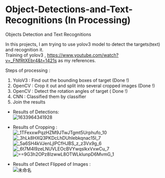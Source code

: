 # Object-Detections-and-Text-Recognitions (In Processing)
Objects Detection and Text Recognitions

In this projects, I am trying to use yolov3 model to detect the targets(text) and recognition it.<br>
Training of yolov3 , https://www.youtube.com/watch?v=_FNfRtXEbr4&t=1421s as my references. <br>


Steps of processing : <br>
1. YoloV3 : Find out the bounding boxes of target (Done !)<br>
2. OpenCV : Crop it out and split into several cropped images  (Done !) <br>
3. OpenCV : Detect the rotation angles of target ( Done !)<br>
4. CNN : Classified them by classifier <br>
5. Join the results <br>


- Results of Detections: <br>
![1633964341928](https://user-images.githubusercontent.com/55430748/136812307-2ac3b6e4-d948-407d-86a4-904bcea64ee6.jpg)

- Results of Cropping : <br>
![_1TFexxwPqzHZM9JTwJTgmt5Urphufo_10](https://user-images.githubusercontent.com/55430748/138438514-8bcd7489-0469-4c3c-97d6-261dfafe7989.png)
![_3hLk8HXQ3PKDcLhDUhIebkqnac15l_7](https://user-images.githubusercontent.com/55430748/138438525-8da6ac9a-32bb-4d82-afb1-d6b2ccf3a10a.png)
![_5a6SH4kVJenLjIPCfHJBS_z_z3Vx9g_6](https://user-images.githubusercontent.com/55430748/138438533-72a7549e-f5d9-4b7f-87a8-490422673b85.png)
![_6t7M4I9zeLNUVLEOcBVYwqslkxVxwCu_7](https://user-images.githubusercontent.com/55430748/138438543-00a0bd11-4ef0-4958-9855-fc83f040e88a.png)
![==9G3h2OPz8IzwwL8OTWLkIunpD6MvmG_1](https://user-images.githubusercontent.com/55430748/138438567-05d9bc01-f454-47fa-b47e-7238c43ae262.png)


- Results of Detect Flipped of Images : <br>
![未命名](https://user-images.githubusercontent.com/55430748/138438302-d4299b0e-a71c-41b4-beb1-7cad65a832bf.png)
